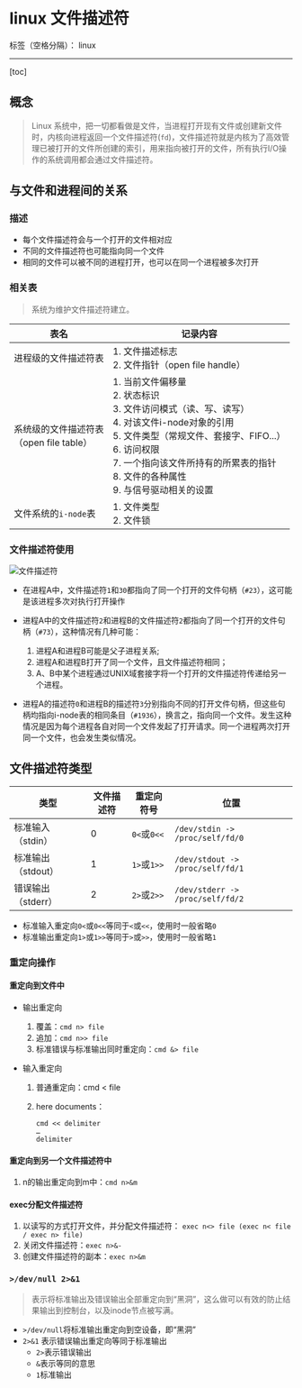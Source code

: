 # linux 文件描述符

标签（空格分隔）： linux

---

[toc]

## 概念
> Linux 系统中，把一切都看做是文件，当进程打开现有文件或创建新文件时，内核向进程返回一个文件描述符(`fd`)，文件描述符就是内核为了高效管理已被打开的文件所创建的索引，用来指向被打开的文件，所有执行I/O操作的系统调用都会通过文件描述符。

## 与文件和进程间的关系

### 描述

- 每个文件描述符会与一个打开的文件相对应
- 不同的文件描述符也可能指向同一个文件
- 相同的文件可以被不同的进程打开，也可以在同一个进程被多次打开

### 相关表
> 系统为维护文件描述符建立。

|表名|记录内容|
|---|---|
|进程级的文件描述符表|1\. 文件描述标志<br>2. 文件指针（open file handle） 
|系统级的文件描述符表<br>（open file table）|1\. 当前文件偏移量<br>2. 状态标识<br>3. 文件访问模式（读、写、读写）<br>4. 对该文件i-node对象的引用<br>5. 文件类型（常规文件、套接字、FIFO...）<br>6. 访问权限<br>7. 一个指向该文件所持有的所累表的指针<br>8. 文件的各种属性<br>9. 与信号驱动相关的设置
|文件系统的`i-node`表|1\. 文件类型<br>2. 文件锁

### 文件描述符使用

![文件描述符](https://image-static.segmentfault.com/297/402/2974023913-593aafdfac773_fix732)

- 在进程A中，文件描述符`1`和`30`都指向了同一个打开的文件句柄（`#23`），这可能是该进程多次对执行打开操作

- 进程A中的文件描述符`2`和进程B的文件描述符`2`都指向了同一个打开的文件句柄（`#73`），这种情况有几种可能：
    1. 进程A和进程B可能是父子进程关系;
    2. 进程A和进程B打开了同一个文件，且文件描述符相同；
    3. A、B中某个进程通过UNIX域套接字将一个打开的文件描述符传递给另一个进程。

- 进程A的描述符`0`和进程B的描述符`3`分别指向不同的打开文件句柄，但这些句柄均指向i-node表的相同条目（`#1936`），换言之，指向同一个文件。发生这种情况是因为每个进程各自对同一个文件发起了打开请求。同一个进程两次打开同一个文件，也会发生类似情况。

## 文件描述符类型

|类型	|文件描述符	|重定向符号	|位置
|---|---|---|---|
|标准输入（stdin）	|0	|`0<`或`0<<`	|`/dev/stdin -> /proc/self/fd/0`
|标准输出（stdout）	|1	|`1>`或`1>>`	|`/dev/stdout -> /proc/self/fd/1`
|错误输出（stderr）	|2	|`2>`或`2>>`	|`/dev/stderr -> /proc/self/fd/2`

- 标准输入重定向`0<`或`0<<`等同于`<`或`<<`，使用时一般省略`0`
- 标准输出重定向`1>`或`1>>`等同于`>`或`>>`，使用时一般省略`1`

### 重定向操作

#### 重定向到文件中

- 输出重定向

    1. 覆盖：`cmd n> file`
    1. 追加：`cmd n>> file`
    1. 标准错误与标准输出同时重定向：`cmd &> file`

- 输入重定向

    1. 普通重定向：cmd < file
    1. here documents：
    
        ```
        cmd << delimiter
        …
        delimiter
        ```

#### 重定向到另一个文件描述符中

1. n的输出重定向到m中：`cmd n>&m`

#### exec分配文件描述符

1. 以读写的方式打开文件，并分配文件描述符： `exec n<> file (exec n< file / exec n> file)`
1. 关闭文件描述符：`exec n>&-`
1. 创建文件描述符的副本：`exec n>&m`

### `>/dev/null 2>&1`
> 表示将标准输出及错误输出全部重定向到“黑洞”，这么做可以有效的防止结果输出到控制台，以及inode节点被写满。

- `>/dev/null`将标准输出重定向到空设备，即“黑洞”
- `2>&1` 表示错误输出重定向等同于标准输出
    - `2>`表示错误输出
    - `&`表示等同的意思
    - `1`标准输出





